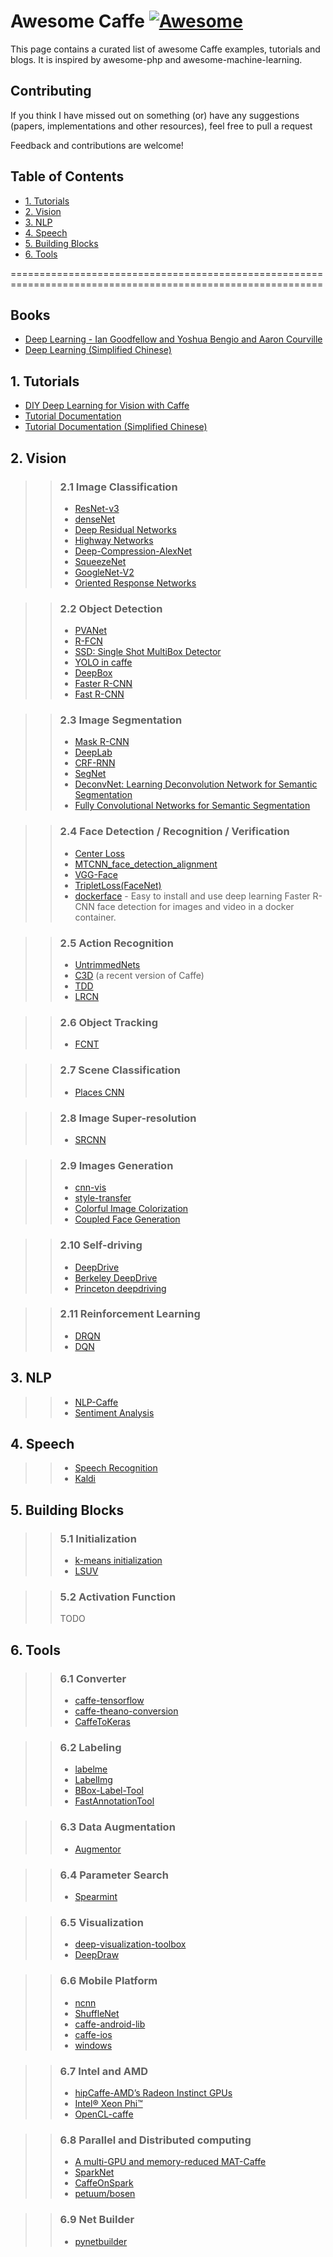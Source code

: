 # Awesome Caffe  [![Awesome](https://cdn.rawgit.com/sindresorhus/awesome/d7305f38d29fed78fa85652e3a63e154dd8e8829/media/badge.svg)](https://github.com/jtoy/awesome)

This page contains a curated list of awesome Caffe examples, tutorials and blogs. It is inspired by awesome-php and awesome-machine-learning.

## <a name="Contributing"></a>Contributing

If you think I have missed out on something (or) have any suggestions (papers, implementations and other resources), feel free to pull a request

Feedback and contributions are welcome!

## Table of Contents
- [1. Tutorials](#Tutorials)
- [2. Vision](#Vision)
- [3. NLP](#NLP)
- [4. Speech](#Speech)
- [5. Building Blocks](#Building)
- [6. Tools](#Tools)

============================================================================================================
## <a name="Books"></a>Books
- [Deep Learning - Ian Goodfellow and Yoshua Bengio and Aaron Courville](http://www.deeplearningbook.org/)
- [Deep Learning (Simplified Chinese)](https://github.com/exacity/deeplearningbook-chinese)


## <a name="Tutorials"></a>1. Tutorials
- [DIY Deep Learning for Vision with Caffe](https://docs.google.com/presentation/d/1UeKXVgRvvxg9OUdh_UiC5G71UMscNPlvArsWER41PsU/edit#slide=id.p)
- [Tutorial Documentation](http://caffe.berkeleyvision.org/tutorial/)
- [Tutorial Documentation (Simplified Chinese)](http://caffecn.cn/?/page/tutorial)


## <a name="Vision"></a>2. Vision
>> ### 2.1 Image Classification
>> - [ResNet-v3](https://github.com/terrychenism/ResNeXt)
>> - [denseNet](https://github.com/liuzhuang13/DenseNet)
>> - [Deep Residual Networks](https://github.com/KaimingHe/deep-residual-networks)
>> - [Highway Networks](https://github.com/flukeskywalker/highway-networks)
>> - [Deep-Compression-AlexNet](https://github.com/songhan/Deep-Compression-AlexNet)
>> - [SqueezeNet](https://github.com/DeepScale/SqueezeNet)
>> - [GoogleNet-V2](https://github.com/lim0606/caffe-googlenet-bn)
>> - [Oriented Response Networks](https://github.com/ZhouYanzhao/ORN)

>> ### 2.2 Object Detection
>> - [PVANet](https://github.com/sanghoon/pva-faster-rcnn)
>> - [R-FCN](https://github.com/Orpine/py-R-FCN)
>> - [SSD: Single Shot MultiBox Detector](https://github.com/weiliu89/caffe/tree/ssd)
>> - [YOLO in caffe](https://github.com/xingwangsfu/caffe-yolo)
>> - [DeepBox](https://github.com/weichengkuo/DeepBox)
>> - [Faster R-CNN](https://github.com/rbgirshick/py-faster-rcnn)
>> - [Fast R-CNN](https://github.com/rbgirshick/fast-rcnn)

>> ### 2.3 Image Segmentation
>> - [Mask R-CNN](https://github.com/jasjeetIM/Mask-RCNN)
>> - [DeepLab](https://bitbucket.org/aquariusjay/deeplab-public-ver2)
>> - [CRF-RNN](https://github.com/torrvision/crfasrnn)
>> - [SegNet](https://github.com/alexgkendall/caffe-segnet)
>> - [DeconvNet: Learning Deconvolution Network for Semantic Segmentation](https://github.com/HyeonwooNoh/DeconvNet)
>> - [Fully Convolutional Networks for Semantic Segmentation](https://github.com/shelhamer/fcn.berkeleyvision.org)

>> ### 2.4 Face Detection / Recognition / Verification
>> - [Center Loss](https://github.com/ydwen/caffe-face)
>> - [MTCNN_face_detection_alignment](https://github.com/DaFuCoding/MTCNN_Caffe)
>> - [VGG-Face](http://www.robots.ox.ac.uk/~vgg/software/vgg_face/)
>> - [TripletLoss(FaceNet)](https://github.com/pinguo-luhaofang/tripletloss)
>> - [dockerface](https://github.com/natanielruiz/dockerface) - Easy to install and use deep learning Faster R-CNN face detection for images and video in a docker container.

>> ### 2.5 Action Recognition
>> - [UntrimmedNets](https://github.com/wanglimin/UntrimmedNet)
>> - [C3D](https://github.com/chuckcho/video-caffe) (a recent version of Caffe)
>> - [TDD](https://github.com/wanglimin/TDD)
>> - [LRCN](https://github.com/LisaAnne/lisa-caffe-public/tree/lstm_video_deploy)

>> ### 2.6 Object Tracking
>> - [FCNT](https://github.com/scott89/FCNT)

>> ### 2.7 Scene Classification
>> - [Places CNN](http://places.csail.mit.edu/downloadCNN.html)

>> ### 2.8 Image Super-resolution
>> - [SRCNN](http://mmlab.ie.cuhk.edu.hk/projects/SRCNN.html)

>> ### 2.9 Images Generation
>> - [cnn-vis](https://github.com/jcjohnson/cnn-vis)
>> - [style-transfer](https://github.com/fzliu/style-transfer)
>> - [Colorful Image Colorization](https://github.com/richzhang/colorization)
>> - [Coupled Face Generation](https://github.com/mingyuliutw/CoGAN)

>> ### 2.10 Self-driving
>> - [DeepDrive](http://deepdrive.io/)
>> - [Berkeley DeepDrive](http://bdd.berkeley.edu/)
>> - [Princeton deepdriving](http://deepdriving.cs.princeton.edu/)

>> ### 2.11 Reinforcement Learning
>> - [DRQN](https://github.com/mhauskn/dqn)
>> - [DQN](https://github.com/muupan/dqn-in-the-caffe)

## <a name="NLP">3. NLP
>> - [NLP-Caffe](https://github.com/Russell91/nlpcaffe)
>> - [Sentiment Analysis](http://city.shaform.com/blog/2015/06/06/caffe-sentiment-analysis.html)


## <a name="Speech">4. Speech
>> - [Speech Recognition](https://github.com/pannous/caffe-speech-recognition)
>> - [Kaldi](https://github.com/kaldi-asr/kaldi)


## <a name="Building"></a>5. Building Blocks
>> ### 5.1 Initialization
>> - [k-means initialization](https://github.com/philkr/magic_init)
>> - [LSUV](https://github.com/ducha-aiki/LSUVinit)

>> ### 5.2 Activation Function
>> TODO

## <a name="Tools"></a>6. Tools
>> ### 6.1 Converter
>> - [caffe-tensorflow](https://github.com/ethereon/caffe-tensorflow)
>> - [caffe-theano-conversion](https://github.com/kitofans/caffe-theano-conversion)
>> - [CaffeToKeras](https://github.com/MarcBS/keras)

>> ### 6.2 Labeling
>> - [labelme](https://github.com/wkentaro/labelme)
>> - [LabelImg](https://github.com/tzutalin/labelImg)
>> - [BBox-Label-Tool](https://github.com/puzzledqs/BBox-Label-Tool)
>> - [FastAnnotationTool](https://github.com/christopher5106/FastAnnotationTool)

>> ### 6.3 Data Augmentation
>> - [Augmentor](https://github.com/mdbloice/Augmentor)

>> ### 6.4 Parameter Search
>> - [Spearmint](https://github.com/kuz/caffe-with-spearmint)

>> ### 6.5 Visualization
>> - [deep-visualization-toolbox](https://github.com/yosinski/deep-visualization-toolbox)
>> - [DeepDraw](https://github.com/auduno/deepdraw)

>> ### 6.6 Mobile Platform
>> - [ncnn](https://github.com/Tencent/ncnn)
>> - [ShuffleNet](https://github.com/farmingyard/ShuffleNet)
>> - [caffe-android-lib](https://github.com/sh1r0/caffe-android-lib)
>> - [caffe-ios](https://github.com/aleph7/caffe/)
>> - [windows](https://github.com/dlunion/CC4.0)

>> ### 6.7 Intel and AMD
>> - [hipCaffe-AMD’s Radeon Instinct GPUs](https://github.com/ROCmSoftwarePlatform/hipCaffe)
>> - [Intel® Xeon Phi™](https://software.intel.com/en-us/articles/caffe-optimized-for-intel-architecture-applying-modern-code-techniques)
>> - [OpenCL-caffe](https://github.com/amd/OpenCL-caffe)

>> ### 6.8 Parallel and Distributed computing
>> - [A multi-GPU and memory-reduced MAT-Caffe](https://github.com/sciencefans/CaffeMex_v2)
>> - [SparkNet](https://github.com/amplab/SparkNet)
>> - [CaffeOnSpark](https://github.com/yahoo/CaffeOnSpark)
>> - [petuum/bosen ](https://github.com/petuum/bosen)


>> ### 6.9 Net Builder
>> - [pynetbuilder](https://github.com/jay-mahadeokar/pynetbuilder)
